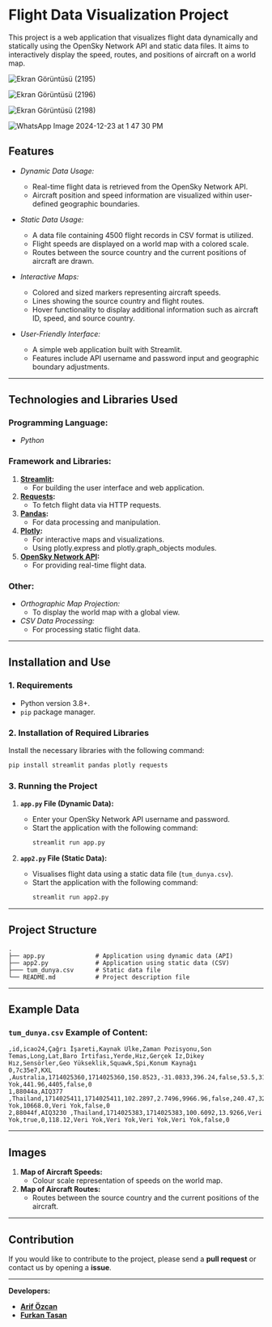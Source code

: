 # Flight Data Visualization Project

This project is a web application that visualizes flight data dynamically and statically using the OpenSky Network API and static data files. It aims to interactively display the speed, routes, and positions of aircraft on a world map.

![Ekran Görüntüsü (2195)](https://github.com/user-attachments/assets/e63c6540-bcf8-4975-a162-68c80c02d238)


![Ekran Görüntüsü (2196)](https://github.com/user-attachments/assets/21386c97-2f44-426c-9604-ca0b4e06cbdb)


![Ekran Görüntüsü (2198)](https://github.com/user-attachments/assets/7ea417c3-fab2-45a8-bef6-01d723450ad8)


![WhatsApp Image 2024-12-23 at 1 47 30 PM](https://github.com/user-attachments/assets/b8220ab5-efda-41fa-bd3f-0d92fdaee52c)



## Features

- *Dynamic Data Usage:*
  - Real-time flight data is retrieved from the OpenSky Network API.
  - Aircraft position and speed information are visualized within user-defined geographic boundaries.

- *Static Data Usage:*
  - A data file containing 4500 flight records in CSV format is utilized.
  - Flight speeds are displayed on a world map with a colored scale.
  - Routes between the source country and the current positions of aircraft are drawn.

- *Interactive Maps:*
  - Colored and sized markers representing aircraft speeds.
  - Lines showing the source country and flight routes.
  - Hover functionality to display additional information such as aircraft ID, speed, and source country.

- *User-Friendly Interface:*
  - A simple web application built with Streamlit.
  - Features include API username and password input and geographic boundary adjustments.

---

## Technologies and Libraries Used

### Programming Language:
- *Python*

### Framework and Libraries:
1. **[Streamlit](https://streamlit.io/):**
   - For building the user interface and web application.
2. **[Requests](https://pypi.org/project/requests/):**
   - To fetch flight data via HTTP requests.
3. **[Pandas](https://pandas.pydata.org/):**
   - For data processing and manipulation.
4. **[Plotly](https://plotly.com/):**
   - For interactive maps and visualizations.
   - Using plotly.express and plotly.graph_objects modules.
5. **[OpenSky Network API](https://opensky-network.org/):**
   - For providing real-time flight data.

### Other:
- *Orthographic Map Projection:*
  - To display the world map with a global view.
- *CSV Data Processing:*
  - For processing static flight data.

---

## Installation and Use

### 1. Requirements
- Python version 3.8+.
- `pip` package manager.

### 2. Installation of Required Libraries
Install the necessary libraries with the following command:
```bash
pip install streamlit pandas plotly requests
```

### 3. Running the Project
1. **`app.py` File (Dynamic Data):**
   - Enter your OpenSky Network API username and password.
   - Start the application with the following command:
     ```bash
     streamlit run app.py
     ```

2. **`app2.py` File (Static Data):**
   - Visualises flight data using a static data file (`tum_dunya.csv`).
   - Start the application with the following command:
     ```bash
     streamlit run app2.py
     ```

---


## Project Structure

```
.
├── app.py              # Application using dynamic data (API)
├── app2.py             # Application using static data (CSV)
├─── tum_dunya.csv      # Static data file
└── README.md           # Project description file
```

---


## Example Data

### **`tum_dunya.csv` Example of Content:**
```csv
,id,icao24,Çağrı İşareti,Kaynak Ülke,Zaman Pozisyonu,Son Temas,Long,Lat,Baro İrtifası,Yerde,Hız,Gerçek İz,Dikey Hız,Sensörler,Geo Yükseklik,Squawk,Spi,Konum Kaynağı
0,7c35e7,KXL     ,Australia,1714025360,1714025360,150.8523,-31.0833,396.24,false,53.5,313.05,-0.98,Veri Yok,441.96,4405,false,0
1,88044a,AIQ377  ,Thailand,1714025411,1714025411,102.2897,2.7496,9966.96,false,240.47,321.34,3.25,Veri Yok,10668.0,Veri Yok,false,0
2,88044f,AIQ3230 ,Thailand,1714025383,1714025383,100.6092,13.9266,Veri Yok,true,0,118.12,Veri Yok,Veri Yok,Veri Yok,Veri Yok,false,0
```

---


## Images

1. **Map of Aircraft Speeds:**
   - Colour scale representation of speeds on the world map.
2. **Map of Aircraft Routes:**
   - Routes between the source country and the current positions of the aircraft.

---

## Contribution
If you would like to contribute to the project, please send a **pull request** or contact us by opening a **issue**.

---

**Developers:**  

- **[Arif Özcan](https://github.com/arifozcan35)**
- **[Furkan Tasan](https://github.com/Furkantsnb)** 
